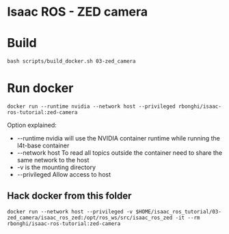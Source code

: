 # Isaac ROS - ZED camera

# Build

```
bash scripts/build_docker.sh 03-zed_camera
```

# Run docker

```
docker run --runtime nvidia --network host --privileged rbonghi/isaac-ros-tutorial:zed-camera
```

Option explained:
* --runtime nvidia will use the NVIDIA container runtime while running the l4t-base container
* --network host To read all topics outside the container need to share the same network to the host
* -v is the mounting directory
*  --privileged Allow access to host

## Hack docker from this folder

```
docker run --network host --privileged -v $HOME/isaac_ros_tutorial/03-zed_camera/isaac_ros_zed:/opt/ros_ws/src/isaac_ros_zed -it --rm rbonghi/isaac-ros-tutorial:zed-camera
```